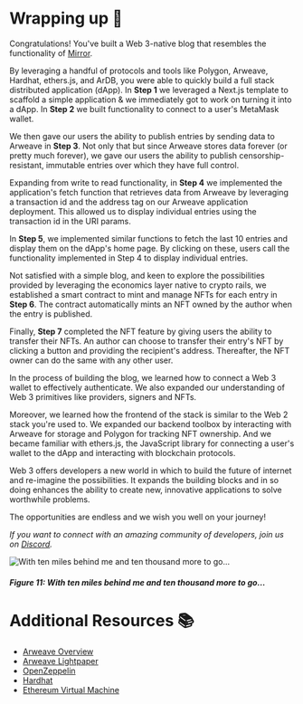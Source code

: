 # Wrapping up 🎁

Congratulations! You've built a Web 3-native blog that resembles the functionality of [Mirror](https://mirror.xyz/).

By leveraging a handful of protocols and tools like Polygon, Arweave, Hardhat, ethers.js, and ArDB, you were able to quickly build a full stack distributed application (dApp). In **Step 1** we leveraged a Next.js template to scaffold a simple application & we immediately got to work on turning it into a dApp. In **Step 2** we built functionality to connect to a user's MetaMask wallet.

We then gave our users the ability to publish entries by sending data to Arweave in **Step 3**. Not only that but since Arweave stores data forever (or pretty much forever), we gave our users the ability to publish censorship-resistant, immutable entries over which they have full control.

Expanding from write to read functionality, in **Step 4** we implemented the application's fetch function that retrieves data from Arweave by leveraging a transaction id and the address tag on our Arweave application deployment. This allowed us to display individual entries using the transaction id in the URI params.

In **Step 5**, we implemented similar functions to fetch the last 10 entries and display them on the dApp's home page. By clicking on these, users call the functionality implemented in Step 4 to display individual entries.

Not satisfied with a simple blog, and keen to explore the possibilities provided by leveraging the economics layer native to crypto rails, we established a smart contract to mint and manage NFTs for each entry in **Step 6**. The contract automatically mints an NFT owned by the author when the entry is published.

Finally, **Step 7** completed the NFT feature by giving users the ability to transfer their NFTs. An author can choose to transfer their entry's NFT by clicking a button and providing the recipient's address. Thereafter, the NFT owner can do the same with any other user.

In the process of building the blog, we learned how to connect a Web 3 wallet to effectively authenticate. We also expanded our understanding of Web 3 primitives like providers, signers and NFTs. 

Moreover, we learned how the frontend of the stack is similar to the Web 2 stack you're used to. We expanded our backend toolbox by interacting with Arweave for storage and Polygon for tracking NFT ownership. And we became familiar with ethers.js, the JavaScript library for connecting a user's wallet to the dApp and interacting with blockchain protocols.

Web 3 offers developers a new world in which to build the future of internet and re-imagine the possibilities. It expands the building blocks and in so doing enhances the ability to create new, innovative applications to solve worthwhile problems. 

The opportunities are endless and we wish you well on your journey!

_If you want to connect with an amazing community of developers, join us on [Discord](https://figment.io/devchat)._

![With ten miles behind me and ten thousand more to go…](https://raw.githubusercontent.com/figment-networks/learn-tutorials/mirror-tutorial/mirror/assets/hike.jpeg)
##### _Figure 11: With ten miles behind me and ten thousand more to go…_

# Additional Resources 📚

- [Arweave Overview](https://www.arweave.org/technology)
- [Arweave Lightpaper](https://www.arweave.org/files/arweave-lightpaper.pdf)
- [OpenZeppelin](https://openzeppelin.com/)
- [Hardhat](https://hardhat.org/)
- [Ethereum Virtual Machine](https://ethereum.org/en/developers/docs/evm/)
